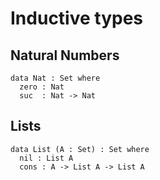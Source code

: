 # Inductive types


## Natural Numbers
```adga
data Nat : Set where
  zero : Nat
  suc  : Nat -> Nat
```

## Lists
```adga
data List (A : Set) : Set where
  nil : List A
  cons : A -> List A -> List A 
```